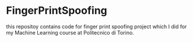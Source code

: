 # FingerPrintSpoofing

this repositoy contains code for finger print spoofing project which I did for my Machine Learning course at Politecnico di Torino.
